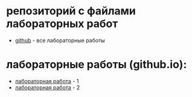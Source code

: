 # репозиторий с файлами лабораторных работ
- [github](https://github.com/acoola308/acoola308.github.io/tree/main?tab=readme-ov-file) - все лабораторные работы
  
# лабораторные работы (github.io):
- [лабораторная работа](https://acoola308.github.io/lab1/calculator.html) - 1
- [лабораторная работа](https://acoola308.github.io/lab2/laba%202.html) - 2
